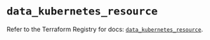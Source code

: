 # `data_kubernetes_resource`

Refer to the Terraform Registry for docs: [`data_kubernetes_resource`](https://registry.terraform.io/providers/hashicorp/kubernetes/2.25.2/docs/data-sources/resource).
